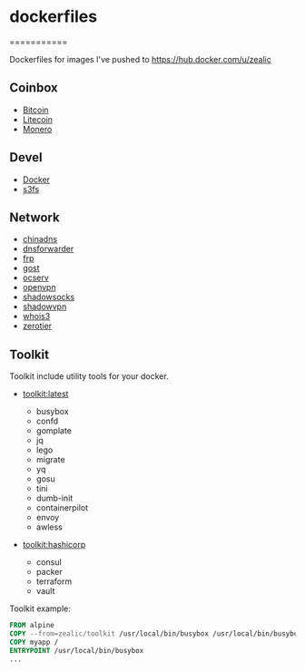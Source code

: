 # dockerfiles
===========

Dockerfiles for images I've pushed to https://hub.docker.com/u/zealic


## Coinbox

* [Bitcoin](https://hub.docker.com/r/zealic/bitcoin)
* [Litecoin](https://hub.docker.com/r/zealic/litecoin)
* [Monero](https://hub.docker.com/r/zealic/monero)


## Devel

* [Docker](https://hub.docker.com/r/zealic/docker)
* [s3fs](https://hub.docker.com/r/zealic/s3fs)


## Network

* [chinadns](https://hub.docker.com/r/zealic/chinadns)
* [dnsforwarder](https://hub.docker.com/r/zealic/dnsforwarder)
* [frp](https://hub.docker.com/r/zealic/frp)
* [gost](https://hub.docker.com/r/zealic/gost)
* [ocserv](https://hub.docker.com/r/zealic/ocserv)
* [openvpn](https://hub.docker.com/r/zealic/openvpn)
* [shadowsocks](https://hub.docker.com/r/zealic/shadowsocks)
* [shadowvpn](https://hub.docker.com/r/zealic/shadowvpn)
* [whois3](https://hub.docker.com/r/zealic/whois3)
* [zerotier](https://hub.docker.com/r/zealic/zerotier)


## Toolkit

Toolkit include utility tools for your docker.

* [toolkit:latest](https://hub.docker.com/r/zealic/toolkit)
  * busybox
  * confd
  * gomplate
  * jq
  * lego
  * migrate
  * yq
  * gosu
  * tini
  * dumb-init
  * containerpilot
  * envoy
  * awless

* [toolkit:hashicorp](https://hub.docker.com/r/zealic/toolkit)
  * consul
  * packer
  * terraform
  * vault


Toolkit example:

  ```dockerfile
  FROM alpine
  COPY --from=zealic/toolkit /usr/local/bin/busybox /usr/local/bin/busybox
  COPY myapp /
  ENTRYPOINT /usr/local/bin/busybox
  ...
  ```
